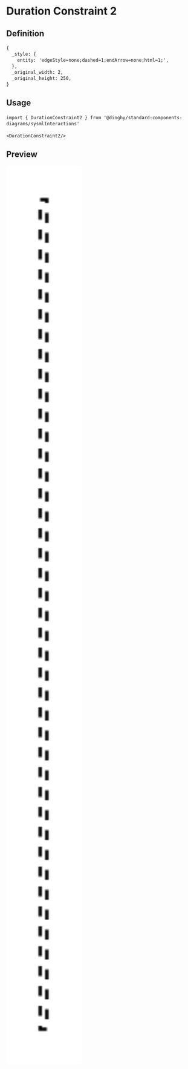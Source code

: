 # Duration Constraint 2

## Definition

```
{
  _style: { 
    entity: 'edgeStyle=none;dashed=1;endArrow=none;html=1;',
  },
  _original_width: 2,
  _original_height: 250,
}
```

## Usage

```
import { DurationConstraint2 } from '@dinghy/standard-components-diagrams/sysmlInteractions'

<DurationConstraint2/>
```

## Preview

<img src="./duration-constraint-2.png" width="200"/>
